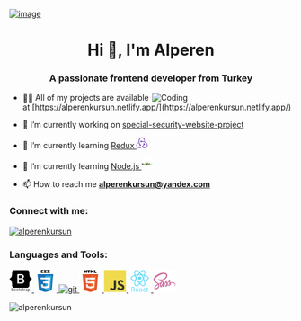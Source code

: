 [![image](https://www.linkpicture.com/q/github-header-image_2.png)](https://www.linkpicture.com/view.php?img=LPic63bd9fc958c24506316680)
<h1 align="center">Hi 👋, I'm Alperen</h1>
<h3 align="center">A passionate frontend developer from Turkey</h3>
<img align="right" alt="Coding" width="250" src="https://camo.githubusercontent.com/ee791c255cf59c4b22cf1a3fe7854d5171b49dea5ff329074ba89d7a110d420d/68747470733a2f2f66696c65732e726561646d652e696f2f386331313931312d73656e696f722d66726f6e742d656e642d646576656c6f7065722d6f70656e696e67732d312e676966">

- 👨‍💻 All of my projects are available at [https://alperenkursun.netlify.app/](https://alperenkursun.netlify.app/)

- 🔭 I’m currently working on [special-security-website-project](https://github.com/alperenkursun/special-security-website-project)

- 🌱 I’m currently learning [Redux ](https://app.patika.dev/alpk)<img  alt="Coding" width="20" src="https://raw.githubusercontent.com/devicons/devicon/master/icons/redux/redux-original.svg">

- 🌱 I’m currently learning [Node.js ](https://app.patika.dev/alpk)<img  alt="Coding" width="20" src="https://raw.githubusercontent.com/devicons/devicon/master/icons/nodejs/nodejs-original-wordmark.svg">


- 📫 How to reach me **alperenkursun@yandex.com**

<h3 align="left">Connect with me:</h3>
<p align="left">
<a href="https://linkedin.com/in/alperenkursun" target="blank"><img align="center" src="https://raw.githubusercontent.com/rahuldkjain/github-profile-readme-generator/master/src/images/icons/Social/linked-in-alt.svg" alt="alperenkursun" height="30" width="40" /></a>
</p>

<h3 align="left">Languages and Tools:</h3>
<p align="left"> <a href="https://getbootstrap.com" target="_blank" rel="noreferrer"> <img src="https://raw.githubusercontent.com/devicons/devicon/master/icons/bootstrap/bootstrap-plain-wordmark.svg" alt="bootstrap" width="40" height="40"/> </a> <a href="https://www.w3schools.com/css/" target="_blank" rel="noreferrer"> <img src="https://raw.githubusercontent.com/devicons/devicon/master/icons/css3/css3-original-wordmark.svg" alt="css3" width="40" height="40"/> </a> <a href="https://git-scm.com/" target="_blank" rel="noreferrer"> <img src="https://www.vectorlogo.zone/logos/git-scm/git-scm-icon.svg" alt="git" width="40" height="40"/> </a> <a href="https://www.w3.org/html/" target="_blank" rel="noreferrer"> <img src="https://raw.githubusercontent.com/devicons/devicon/master/icons/html5/html5-original-wordmark.svg" alt="html5" width="40" height="40"/> </a> <a href="https://developer.mozilla.org/en-US/docs/Web/JavaScript" target="_blank" rel="noreferrer"> <img src="https://raw.githubusercontent.com/devicons/devicon/master/icons/javascript/javascript-original.svg" alt="javascript" width="40" height="40"/> </a> <a href="https://reactjs.org/" target="_blank" rel="noreferrer"> <img src="https://raw.githubusercontent.com/devicons/devicon/master/icons/react/react-original-wordmark.svg" alt="react" width="40" height="40"/> </a> <a href="https://sass-lang.com" target="_blank" rel="noreferrer"> <img src="https://raw.githubusercontent.com/devicons/devicon/master/icons/sass/sass-original.svg" alt="sass" width="40" height="40"/> </a> </p>


<p><img align="center" src="https://github-readme-stats.vercel.app/api/top-langs?username=alperenkursun&show_icons=true&locale=en&layout=compact" alt="alperenkursun" /></p>

